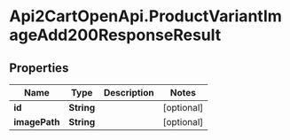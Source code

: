 # Api2CartOpenApi.ProductVariantImageAdd200ResponseResult

## Properties

Name | Type | Description | Notes
------------ | ------------- | ------------- | -------------
**id** | **String** |  | [optional] 
**imagePath** | **String** |  | [optional] 


